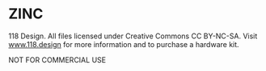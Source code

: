 # ZINC

118 Design.
All files licensed under Creative Commons CC BY-NC-SA.
Visit www.118.design for more information and to purchase a hardware kit. 

NOT FOR COMMERCIAL USE
